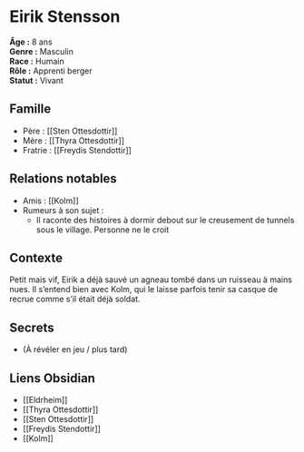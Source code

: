 # Eirik Stensson

**Âge :** 8 ans  
**Genre :** Masculin  
**Race :** Humain  
**Rôle :** Apprenti berger  
**Statut :** Vivant

## Famille
- Père : [[Sten Ottesdottir]]
- Mère : [[Thyra Ottesdottir]]
- Fratrie : [[Freydis Stendottir]]

## Relations notables
- Amis : [[Kolm]]
- Rumeurs à son sujet :
	- Il raconte des histoires à dormir debout sur le creusement de tunnels sous le village. Personne ne le croit

## Contexte
Petit mais vif, Eirik a déjà sauvé un agneau tombé dans un ruisseau à mains nues. Il s’entend bien avec Kolm, qui le laisse parfois tenir sa casque de recrue comme s’il était déjà soldat.

## Secrets
- (À révéler en jeu / plus tard)

## Liens Obsidian
- [[Eldrheim]]
- [[Thyra Ottesdottir]]
- [[Sten Ottesdottir]]
- [[Freydis Stendottir]]
- [[Kolm]]
